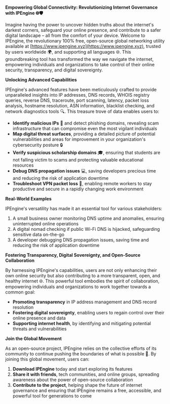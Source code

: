 **Empowering Global Connectivity: Revolutionizing Internet Governance with IPEngine 🌐🛡️**

Imagine having the power to uncover hidden truths about the internet's darkest corners, safeguard your online presence, and contribute to a safer digital landscape – all from the comfort of your device. Welcome to IPEngine, the revolutionary 100% free, open-source global networking utility available at [https://www.ipengine.xyz](https://www.ipengine.xyz), trusted by users worldwide 🌍, and supporting all languages 🌐. This groundbreaking tool has transformed the way we navigate the internet, empowering individuals and organizations to take control of their online security, transparency, and digital sovereignty.

**Unlocking Advanced Capabilities**

IPEngine's advanced features have been meticulously crafted to provide unparalleled insights into IP addresses, DNS records, WHOIS registry queries, reverse DNS, traceroute, port scanning, latency, packet loss analysis, hostname resolution, ASN information, blacklist checking, and network diagnostics tools 🔍. This treasure trove of data enables users to:

*   **Identify malicious IPs** 🚨 and detect phishing domains, revealing scam infrastructure that can compromise even the most vigilant individuals
*   **Map digital threat surfaces**, providing a detailed picture of potential vulnerabilities and areas for improvement in your organization's cybersecurity posture 🔒
*   **Verify suspicious scholarship domains** 🎓, ensuring that students are not falling victim to scams and protecting valuable educational resources
*   **Debug DNS propagation issues** 💻, saving developers precious time and reducing the risk of application downtime
*   **Troubleshoot VPN packet loss** 🚀, enabling remote workers to stay productive and secure in a rapidly changing work environment

**Real-World Examples**

IPEngine's versatility has made it an essential tool for various stakeholders:

1.  A small business owner monitoring DNS uptime and anomalies, ensuring uninterrupted online operations
2.  A digital nomad checking if public Wi-Fi DNS is hijacked, safeguarding sensitive data on-the-go
3.  A developer debugging DNS propagation issues, saving time and reducing the risk of application downtime

**Fostering Transparency, Digital Sovereignty, and Open-Source Collaboration**

By harnessing IPEngine's capabilities, users are not only enhancing their own online security but also contributing to a more transparent, open, and healthy internet 🌐. This powerful tool embodies the spirit of collaboration, empowering individuals and organizations to work together towards a common goal:

*   **Promoting transparency** in IP address management and DNS record resolution
*   **Fostering digital sovereignty**, enabling users to regain control over their online presence and data
*   **Supporting internet health**, by identifying and mitigating potential threats and vulnerabilities

**Join the Global Movement**

As an open-source project, IPEngine relies on the collective efforts of its community to continue pushing the boundaries of what is possible 🚀. By joining this global movement, users can:

1.  **Download IPEngine** today and start exploring its features
2.  **Share it with friends**, tech communities, and online groups, spreading awareness about the power of open-source collaboration
3.  **Contribute to the project**, helping shape the future of internet governance and ensuring that IPEngine remains a free, accessible, and powerful tool for generations to come